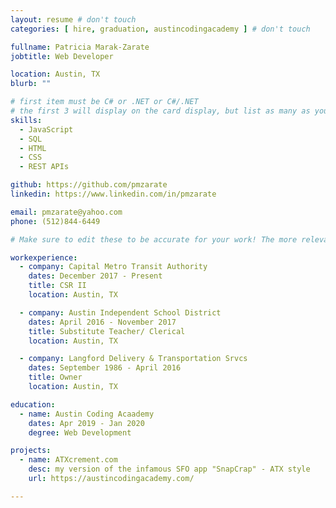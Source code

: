 ```yaml
---
layout: resume # don't touch
categories: [ hire, graduation, austincodingacademy ] # don't touch

fullname: Patricia Marak-Zarate
jobtitle: Web Developer

location: Austin, TX
blurb: ""

# first item must be C# or .NET or C#/.NET
# the first 3 will display on the card display, but list as many as you want, they will be visible on your hire page
skills:
  - JavaScript
  - SQL
  - HTML
  - CSS
  - REST APIs

github: https://github.com/pmzarate
linkedin: https://www.linkedin.com/in/pmzarate

email: pmzarate@yahoo.com
phone: (512)844-6449

# Make sure to edit these to be accurate for your work! The more relevant the better if the role was technical, don't feel like you need to put every job you've had.

workexperience:
  - company: Capital Metro Transit Authority
    dates: December 2017 - Present
    title: CSR II
    location: Austin, TX

  - company: Austin Independent School District
    dates: April 2016 - November 2017
    title: Substitute Teacher/ Clerical
    location: Austin, TX

  - company: Langford Delivery & Transportation Srvcs
    dates: September 1986 - April 2016
    title: Owner
    location: Austin, TX

education:
  - name: Austin Coding Acaademy
    dates: Apr 2019 - Jan 2020
    degree: Web Development

projects:
  - name: ATXcrement.com
    desc: my version of the infamous SFO app "SnapCrap" - ATX style
    url: https://austincodingacademy.com/

---
```

